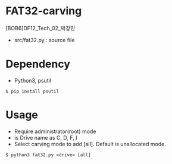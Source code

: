 # FAT32-carving

[BOB6]DF12_Tech_02_박강민

* src/fat32.py : source file

Dependency
===========

* Python3, psutil

```
$ pip install psutil
```

Usage
======

* Require administrator(root) mode
* <drive> is Drive name as C, D, F, I
* Select carving mode to add [all]. Default is unallocated mode.

```
$ python3 fat32.py <drive> [all]
```